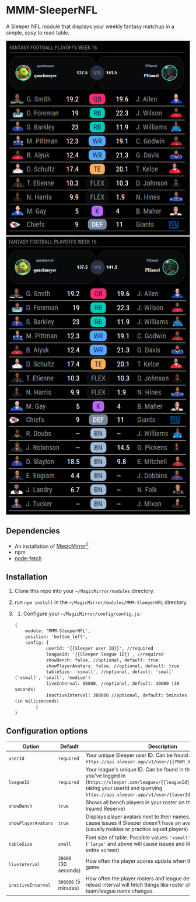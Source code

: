 # MMM-SleeperNFL
A Sleeper NFL module that displays your weekly fantasy matchup in a simple, easy to read table. 

![](.github/screenshot.PNG) ![](.github/screenshot_with_bench.PNG)

## Dependencies
* An installation of [MagicMirror<sup>2</sup>](https://github.com/MichMich/MagicMirror)
* npm
* [node-fetch](https://www.npmjs.com/package/node-fetch)

## Installation
1. Clone this repo into your `~/MagicMirror/modules` directory.
1. run `npm install` in the `~/MagicMirror/modules/MMM-SleeperNFL` directory.
1. 1. Configure your `~/MagicMirror/config/config.js`:

    ```
    {
        module: 'MMM-SleeperNFL',
        position: 'bottom_left',
        config: {
				userId: '{{Sleeper user ID}}', //required
				leagueId: '{{Sleeper league ID}}', //required
				showBench: false, //optional, default: true
                showPlayerAvatars: false, //optional, default: true
                tableSize: 'xsmall', //optional, default: 'small' ('xsmall', 'small', 'medium')
                liveInterval: 60000, //optional, default: 30000 (30 seconds)
                inactiveInterval: 300000 //optional, default: 5minutes (in milliseconds)
			}
    }
    ```

## Configuration options

 | **Option** | **Default** | **Description** |
| --- | --- | --- |
| `userId` | `required` | Your unique Sleeper user ID. Can be found at `https://api.sleeper.app/v1/user/{{YOUR_USERNAME}}` |
| `leagueId` | `required` | Your league's unique ID. Can be found in the Sleeper URL when you've logged in (`https://sleeper.com/leagues/{{leagueId}}/matchup`) or by taking your userId and querying `https://api.sleeper.app/v1/user/{{userId}}/leagues/nfl/2022`|
| `showBench` | `true` | Shows all bench players in your roster on the module (excluding Injured Reserve) |
| `showPlayerAvatars` | `true` | Displays player avatars next to their names. Can sometimes cause issues if Sleeper doesn't have an avatar for a player (usually rookies or practice squad players) |
| `tableSize` | `small` | Font size of table. Possible values: `'xsmall'`, `'small'`, `'medium'` (`'large'` and above will cause issues and likely take up the entire screen) |
| `liveInterval` | `30000` (30 seconds) | How often the player scores update when there is a live NFL game. |
| `inactiveInterval` | `300000` (5 minutes) | How often the player rosters and league details update. This reload interval will fetch things like roster changes and team/league name changes. |